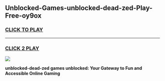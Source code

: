 
## Unblocked-Games-unblocked-dead-zed-Play-Free-oy9ox
<h3>
<a href="https://premium76.site?title=unblocked-dead-zed&ref=24M">CLICK TO PLAY</a></h3>
<hr>

<h3>
<a href="https://premium76.site?title=unblocked-dead-zed&ref=24M">CLICK 2 PLAY</a>
  
</h3>

<a href="https://premium76.site?title=unblocked-dead-zed&ref=24M"><img src="https://clearcache.store/games.png"></a>


**unblocked-dead-zed games unblocked: Your Gateway to Fun and Accessible Online Gaming**
